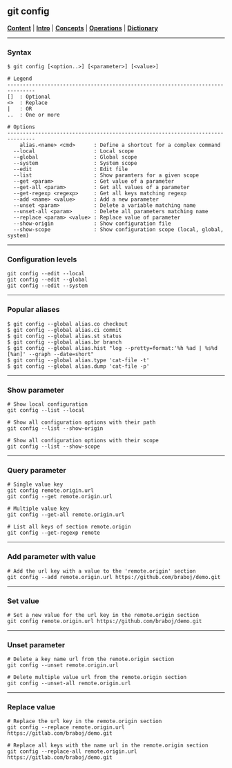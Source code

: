 ## git config

[**Content**](../../README.md) |
[**Intro**](../../01-Introduction/introduction.md) |
[**Concepts**](../../02-Concepts/concepts.md) |
[**Operations**](../../03-Operations/operations.md) |
[**Dictionary**](../../04-Appendix/dictionary.md)
________________________________________________________________________________

### Syntax
```
$ git config [<option..>] [<parameter>] [<value>]

# Legend
-------------------------------------------------------------------------------
[]  : Optional
<>  : Replace
|   : OR
..  : One or more

# Options
-------------------------------------------------------------------------------
    alias.<name> <cmd>      : Define a shortcut for a complex command
  --local                   : Local scope
  --global                  : Global scope
  --system                  : System scope
  --edit                    : Edit file
  --list                    : Show paramters for a given scope
  --get <param>             : Get value of a parameter
  --get-all <param>         : Get all values of a parameter 
  --get-regexp <regexp>     : Get all keys matching regexp
  --add <name> <value>      : Add a new parameter
  --unset <param>           : Delete a variable matching name
  --unset-all <param>       : Delete all parameters matching name 
  --replace <param> <value> : Replace value of parameter
  --show-origin             : Show configuration file
  --show-scope              : Show configuration scope (local, global, system)
```

-------------------------------------------------------------------------------

### Configuration levels
    git config --edit --local
    git config --edit --global
    git config --edit --system

-------------------------------------------------------------------------------

### Popular aliases

```shell
$ git config --global alias.co checkout
$ git config --global alias.ci commit
$ git config --global alias.st status
$ git config --global alias.br branch
$ git config --global alias.hist "log --pretty=format:'%h %ad | %s%d [%an]' --graph --date=short"
$ git config --global alias.type 'cat-file -t'
$ git config --global alias.dump 'cat-file -p'
```

-------------------------------------------------------------------------------

### Show parameter
    # Show local configuration
    git config --list --local

    # Show all configuration options with their path
    git config --list --show-origin

    # Show all configuration options with their scope
    git config --list --show-scope

-------------------------------------------------------------------------------

### Query parameter
    # Single value key
    git config remote.origin.url
    git config --get remote.origin.url
    
    # Multiple value key
    git config --get-all remote.origin.url

    # List all keys of section remote.origin
    git config --get-regexp remote

-------------------------------------------------------------------------------

### Add parameter with value
    # Add the url key with a value to the 'remote.origin' section
    git config --add remote.origin.url https://github.com/braboj/demo.git

-------------------------------------------------------------------------------

### Set value
    # Set a new value for the url key in the remote.origin section
    git config remote.origin.url https://github.com/braboj/demo.git

-------------------------------------------------------------------------------

### Unset parameter
    # Delete a key name url from the remote.origin section 
    git config --unset remote.origin.url
    
    # Delete multiple value url from the remote.origin section
    git config --unset-all remote.origin.url

-------------------------------------------------------------------------------

### Replace value
    # Replace the url key in the remote.origin section
    git config --replace remote.origin.url https://gitlab.com/braboj/demo.git
    
    # Replace all keys with the name url in the remote.origin section
    git config --replace-all remote.origin.url https://gitlab.com/braboj/demo.git